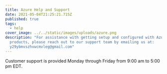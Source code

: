 ```yaml
---
title: Azure Help and Support
date: 2021-05-04T21:25:21.715Z
published: true
tags:
  - help
cover_image: ../../static/images/uploads/azure.png
description: "For assistance with getting setup and configured with Azure
  products, please reach out to our support team by emailing us at:
  y29ybmvszhvwcmvleg@gmail.com"
---
```

Customer support is provided Monday through Friday from 9:00 am to 5:00 pm EDT.